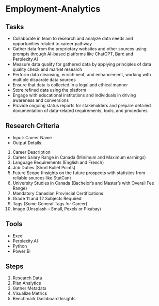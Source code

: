 # Employment-Analytics
## Tasks
- Collaborate in team to research and analyze data needs and opportunities related to career pathway
- Gather data from the proprietary websites and other sources using  prompts through AI-based platforms like ChatGPT, Bard and Perplexity.AI
- Measure data quality for gathered data by applying principles of data quality check and market research
- Perform data cleansing, enrichment, and enhancement, working with multiple disparate data sources
- Ensure that data is collected in a legal and ethical manner
- Store refined data using the platform
- Engage with educational institutions and individuals in driving awareness and conversions
- Provide ongoing status reports for stakeholders and prepare detailed documentation of data-related requirements, tools, and procedures

## Research Criteria
- Input: Career Name
- Output Details:
1. Career Description
2. Career Salary Range in Canada (Minimum and Maximum earnings)
3. Language Requirements (English and French)
4. Job Duties (Short Bullet Points)
5. Future Scope (Insights on the future prospects with statistics from reliable sources like StatCan)
6. University Studies in Canada (Bachelor’s and Master’s with Overall Fee Range)
7. Mandatory Canadian Provincial Certifications
8. Grade 11 and 12 Subjects Required
9. Tags (Some General Tags for Career)
10. Image (Unsplash – Small, Pexels or Pixabay)

## Tools
- Excel
- Perplexity.AI
- Python
- Power BI

## Steps
1. Research Data
2. Plan Analytics
3. Gather Metadata
4. Visualize Metrics
5. Benchmark Dashboard Insights
